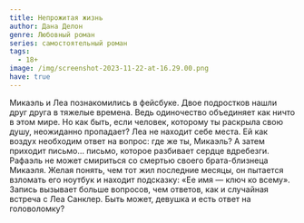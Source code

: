 ```yaml
---
title: Непрожитая жизнь
author: Дана Делон
genre: Любовный роман
series: самостоятельный роман
tags:
  - 18+
image: /img/screenshot-2023-11-22-at-16.29.00.png
have: true
---
```

Микаэль и Леа познакомились в фейсбуке. Двое подростков нашли друг друга в тяжелые времена. Ведь одиночество объединяет как ничто в этом мире. Но как быть, если человек, которому ты раскрыла свою душу, неожиданно пропадает? Леа не находит себе места. Ей как воздух необходим ответ на вопрос: где же ты, Микаэль? А затем приходит письмо… письмо, которое разбивает сердце вдребезги. Рафаэль не может смириться со смертью своего брата-близнеца Микаэля. Желая понять, чем тот жил последние месяцы, он пытается взломать его ноутбук и находит подсказку: «Ее имя — ключ ко всему». Запись вызывает больше вопросов, чем ответов, как и случайная встреча с Леа Санклер. Быть может, девушка и есть ответ на головоломку?